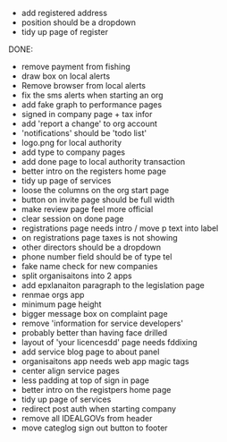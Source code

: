 
- add registered address
- position should be a dropdown
- tidy up page of register

DONE:
- remove payment from fishing
- draw box on local alerts
- Remove browser from local alerts
- fix the sms alerts when starting an org
- add fake graph to performance pages
- signed in company page + tax infor
- add 'report a change' to org account
- 'notifications' should be 'todo list'
- logo.png for local authority
- add type to company pages
- add done page to local authority transaction
- better intro on the registers home page
- tidy up page of services
- loose the columns on the org start page
- button on invite page should be full width
- make review page feel more official
- clear session on done page
- registrations page needs intro / move p text into label
- on registrations page taxes is not showing
- other directors should be a dropdown
- phone number field should be of type tel
- fake name check for new companies
- split organisaitons into 2 apps
- add epxlanaiton paragraph to the legislation page
- renmae orgs app
- minimum page height
- bigger message box on complaint page
- remove 'information for service developers'
- probably better than having face drilled
- layout of 'your licencesdd' page needs fddixing
- add service blog page to about panel
- organisaitons app needs web app magic tags
- center align service pages
- less padding at top of sign in page
- better intro on the registpers home page
- tidy up page of services
- redirect post auth when starting company
- remove all IDEALGOVs from header
- move categlog sign out button to footer
